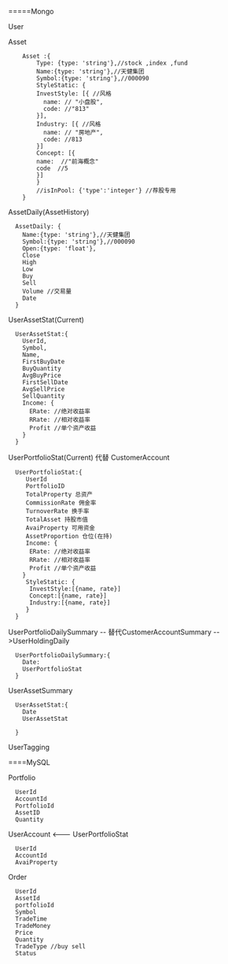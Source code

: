 


=====Mongo

User

Asset

```
    Asset :{
        Type: {type: 'string'},//stock ,index ,fund
        Name:{type: 'string'},//天健集团
        Symbol:{type: 'string'},//000090
        StyleStatic: {
        InvestStyle: [{ //风格
          name: // "小盘股",
          code: //"813"
        }],
        Industry: [{ //风格
          name: // "房地产",
          code: //813
        }]
        Concept: [{
        name:  //"前海概念"
        code  //5
        }]
        }
        //isInPool: {'type':'integer'} //荐股专用
    }
```

AssetDaily(AssetHistory)

```
  AssetDaily: {
    Name:{type: 'string'},//天健集团
    Symbol:{type: 'string'},//000090
    Open:{type: 'float'},
    Close
    High
    Low
    Buy
    Sell 
    Volume //交易量
    Date
  }
```


UserAssetStat(Current)

```
  UserAssetStat:{
    UserId,
    Symbol,
    Name,
    FirstBuyDate
    BuyQuantity
    AvgBuyPrice   
    FirstSellDate
    AvgSellPrice    
    SellQuantity
    Income: {
      ERate: //绝对收益率
      RRate: //相对收益率
      Profit //单个资产收益     
    }
  }
```


UserPortfolioStat(Current) 代替 CustomerAccount

```
  UserPortfolioStat:{
     UserId 
     PortfolioID
     TotalProperty 总资产
     CommissionRate 佣金率
     TurnoverRate 换手率
     TotalAsset 持股市值
     AvaiProperty 可用资金
     AssetProportion 仓位(在持)
     Income: {
      ERate: //绝对收益率
      RRate: //相对收益率
      Profit //单个资产收益     
    }
     StyleStatic: {
      InvestStyle:[{name, rate}]
      Concept:[{name, rate}]
      Industry:[{name, rate}]
     }
  }
```

UserPortfolioDailySummary  -- 替代CustomerAccountSummary  -->UserHoldingDaily

```
  UserPortfolioDailySummary:{
    Date:
    UserPortfolioStat
  }
```

UserAssetSummary
  ```
    UserAssetStat:{
      Date
      UserAssetStat

    }

  ```

UserTagging

====MySQL

Portfolio

```
  UserId
  AccountId
  PortfolioId
  AssetID
  Quantity
```


UserAccount <--- UserPortfolioStat

```
  UserId
  AccountId
  AvaiProperty
```

Order

```
  UserId
  AssetId
  portfolioId
  Symbol
  TradeTime
  TradeMoney
  Price
  Quantity
  TradeType //buy sell
  Status

```


